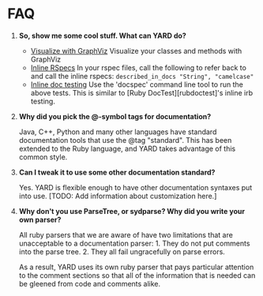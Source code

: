 FAQ
===

1. **So, show me some cool stuff.  What can YARD do?**
	- [Visualize with GraphViz][graphviz] Visualize your classes and methods with GraphViz
	- [Inline RSpecs][inline-rspecs] In your rspec files, call the following to refer back to and call the inline rspecs: `described_in_docs "String", "camelcase"`
	- [Inline doc testing][inline-doctest] Use the 'docspec' command line tool to run the above tests.  This is similar to [Ruby DocTest][rubdoctest]'s inline irb testing.
	
2. **Why did you pick the @-symbol tags for documentation?**

	Java, C++, Python and many other languages have standard documentation tools that use the @tag "standard".  This has been extended to the Ruby language, and YARD takes advantage of this common style.

3. **Can I tweak it to use some other documentation standard?**

	Yes.  YARD is flexible enough to have other documentation syntaxes put into use. [TODO: Add information about customization here.]

4. **Why don't you use ParseTree, or sydparse?  Why did you write your own parser?**

	All ruby parsers that we are aware of have two limitations that are unacceptable to a documentation parser:
		1. They do not put comments into the parse tree.
		2. They all fail ungracefully on parse errors.
	
	As a result, YARD uses its own ruby parser that pays particular attention to the comment sections so that all of the information that is needed can be gleened from code and comments alike.

[graphviz]:http://gnuu.org/2008/02/29/generating-class-diagrams-with-yard-and-graphviz/
[inline-rspecs]:http://github.com/lsegal/yard/tree/5b07d706eee6bc0d7f13d9ec1e6e0ab914d3679c/lib/yard/core_ext/string.rb
[inline-doctest]:http://github.com/lsegal/yard/tree/master/lib/yard/handlers/base.rb#L350
[rubydoctest]:http://github.com/tablatom/rubydoctest